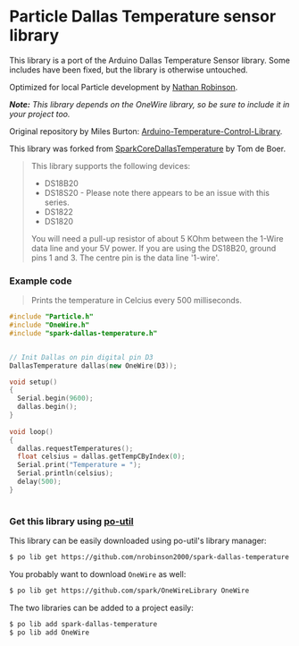 Particle Dallas Temperature sensor library
===

This library is a port of the Arduino Dallas Temperature Sensor library. Some includes have been fixed, but the library is otherwise untouched.

Optimized for local Particle development by [Nathan Robinson](https://github.com/nrobinson2000).

_**Note:** This library depends on the OneWire library, so be sure to include it in your project too._

Original repository by Miles Burton: [Arduino-Temperature-Control-Library](https://github.com/milesburton/Arduino-Temperature-Control-Library).

This library was forked from [SparkCoreDallasTemperature](https://github.com/tomdeboer/SparkCoreDallasTemperature) by Tom de Boer.

> This library supports the following devices:
> 
> 
> * DS18B20
> * DS18S20 - Please note there appears to be an issue with this series.
> * DS1822
> * DS1820
>
>
> You will need a pull-up resistor of about 5 KOhm between the 1-Wire data line
> and your 5V power. If you are using the DS18B20, ground pins 1 and 3. The
> centre pin is the data line '1-wire'.


### Example code
>Prints the temperature in Celcius every 500 milliseconds.

```cpp
#include "Particle.h"
#include "OneWire.h"
#include "spark-dallas-temperature.h"


// Init Dallas on pin digital pin D3
DallasTemperature dallas(new OneWire(D3));

void setup()
{
  Serial.begin(9600);
  dallas.begin();
}
	
void loop()
{
  dallas.requestTemperatures();
  float celsius = dallas.getTempCByIndex(0);
  Serial.print("Temperature = ");
  Serial.println(celsius);
  delay(500);
}
	
```

### Get this library using [po-util](https://github.com/nrobinson2000/po-util)

This library can be easily downloaded using po-util's library manager:
```sh
$ po lib get https://github.com/nrobinson2000/spark-dallas-temperature
```
You probably want to download `OneWire` as well:
```sh
$ po lib get https://github.com/spark/OneWireLibrary OneWire
```

The two libraries can be added to a project easily:
```sh
$ po lib add spark-dallas-temperature
$ po lib add OneWire
```
